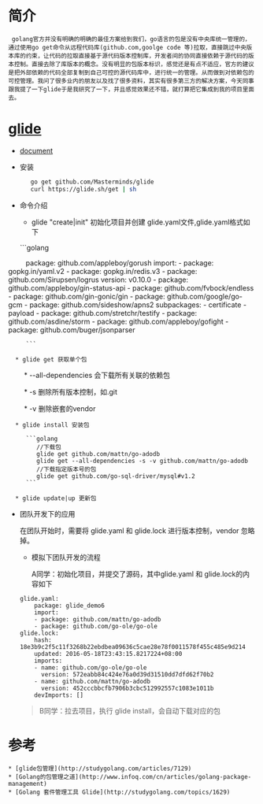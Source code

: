 # 简介
   
   ```
 	golang官方并没有明确的明确的最佳方案给到我们，go语言的包是没有中央库统一管理的，通过使用go get命令从远程代码库(github.com,goolge code 等)拉取，直接跳过中央版本库的约束，让代码的拉取直接基于源代码版本控制库，开发者间的协同直接依赖于源代码的版本控制。直接去除了库版本的概念。没有明显的包版本标识，感觉还是有点不适应，官方的建议是把外部依赖的代码全部复制到自己可控的源代码库中，进行统一的管理。从而做到对依赖包的可控管理。我问了很多业内的朋友以及找了很多资料，其实有很多第三方的解决方案，今天同事跟我提了一下glide于是我研究了一下，并且感觉效果还不错，就打算把它集成到我的项目里面去。
   ```

# [glide](https://github.com/Masterminds/glide)

   * [document](http://glide.readthedocs.io/en/stable/?badge=stable) 

   * 安装

      ```sh
         go get github.com/Masterminds/glide
         curl https://glide.sh/get | sh

      ```

   * 命令介绍
      * glide "create|init" 初始化项目并创建 glide.yaml文件,glide.yaml格式如下
        
         ```golang
         
            package: github.com/appleboy/gorush
            import:
            - package: gopkg.in/yaml.v2
            - package: gopkg.in/redis.v3
            - package: github.com/Sirupsen/logrus
            version: v0.10.0
            - package: github.com/appleboy/gin-status-api
            - package: github.com/fvbock/endless
            - package: github.com/gin-gonic/gin
            - package: github.com/google/go-gcm
            - package: github.com/sideshow/apns2
            subpackages:
            - certificate
            - payload
            - package: github.com/stretchr/testify
            - package: github.com/asdine/storm
            - package: github.com/appleboy/gofight
            - package: github.com/buger/jsonparser
         
         ```

      * glide get 获取单个包

　　      * --all-dependencies 会下载所有关联的依赖包

　　      * -s 删除所有版本控制，如.git

　　      * -v 删除嵌套的vendor

      * glide install 安装包

         ```golang
            //下载包
            glide get github.com/mattn/go-adodb
            glide get --all-dependencies -s -v github.com/mattn/go-adodb
            //下载指定版本号的包
            glide get github.com/go-sql-driver/mysql#v1.2
         ```

      * glide update|up 更新包
   
   * 团队开发下的应用 

      在团队开始时，需要将 glide.yaml 和 glide.lock 进行版本控制，vendor 忽略掉。

      * 模拟下团队开发的流程

         A同学：初始化项目，并提交了源码，其中glide.yaml 和 glide.lock的内容如下
      
      ```
      glide.yaml:
          package: glide_demo6
          import:
          - package: github.com/mattn/go-adodb
          - package: github.com/go-ole/go-ole
      glide.lock:
          hash: 18e3b9c2f5c11f3268b22ebdbea09636c5cae28e78f0011578f455c485e9d214
          updated: 2016-05-18T23:43:15.8217224+08:00
          imports:
          - name: github.com/go-ole/go-ole
            version: 572eabb84c424e76a0d39d31510dd7dfd62f70b2
          - name: github.com/mattn/go-adodb
            version: 452cccbbcfb7906b3cbc512992557c1083e1011b
          devImports: []
       ```
       > B同学：拉去项目，执行 glide install，会自动下载对应的包

 
 # 参考

    * [glide包管理](http://studygolang.com/articles/7129)
    * [Golang的包管理之道](http://www.infoq.com/cn/articles/golang-package-management)
    * [Golang 套件管理工具 Glide](http://studygolang.com/topics/1629)

